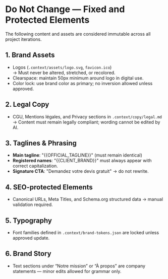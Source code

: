 # Do Not Change — Fixed and Protected Elements

The following content and assets are considered immutable across all project iterations.

## 1. Brand Assets
- Logos (`.context/assets/logo.svg`, `favicon.ico`)  
  → Must never be altered, stretched, or recolored.
- Clearspace: maintain 50px minimum around logo in digital use.
- Color lock: use brand color as primary; no inversion allowed unless approved.

## 2. Legal Copy
- CGU, Mentions légales, and Privacy sections in `.context/copy/legal.md`
  → Content must remain legally compliant; wording cannot be edited by AI.

## 3. Taglines & Phrasing
- **Main tagline**: "{{OFFICIAL_TAGLINE}}" (must remain identical)
- **Registered names**: "{{CLIENT_BRAND}}" must always appear with correct capitalization.
- **Signature CTA**: "Demandez votre devis gratuit" → do not rewrite.

## 4. SEO-protected Elements
- Canonical URLs, Meta Titles, and Schema.org structured data → manual validation required.

## 5. Typography
- Font families defined in `.context/brand-tokens.json` are locked unless approved update.

## 6. Brand Story
- Text sections under “Notre mission” or “À propos” are company statements — minor edits allowed for grammar only.
